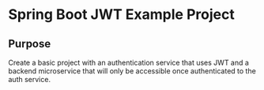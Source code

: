 # Spring Boot JWT Example Project
## Purpose
Create a basic project with an authentication service that uses JWT and a backend
microservice that will only be accessible once authenticated to the auth service.
